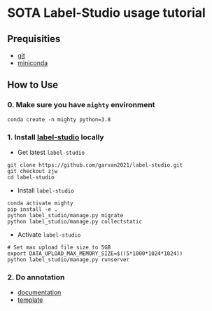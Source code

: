 # SOTA Label-Studio usage tutorial

## Prequisities

- [git](https://git-scm.com/downloads)
- [miniconda](https://docs.conda.io/en/latest/miniconda.html)

## How to Use

### 0. Make sure you have `mighty` environment

```shell
conda create -n mighty python=3.8
```

### 1. Install [label-studio](https://labelstud.io/) locally

- Get latest `label-studio`

```shell
git clone https://github.com/garvan2021/label-studio.git
git checkout zjw
cd label-studio
```

- Install `label-studio`

```shell
conda activate mighty
pip install -e .
python label_studio/manage.py migrate
python label_studio/manage.py collectstatic
```

- Activate `label-studio`

```shell
# Set max upload file size to 5GB
export DATA_UPLOAD_MAX_MEMORY_SIZE=$((5*1000*1024*1024))
python label_studio/manage.py runserver
```

### 2. Do annotation

- [documentation](https://labelstud.io/guide/get_started.html#Quick-start)
- [template](template.xml)
